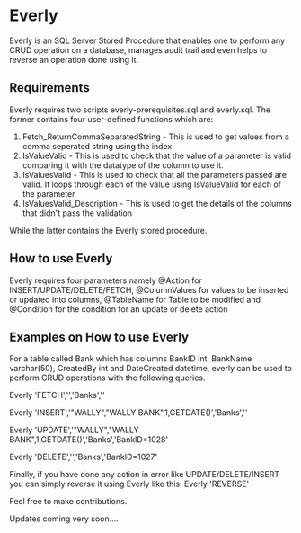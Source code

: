 # Everly
Everly is an SQL Server Stored Procedure that enables one to perform any CRUD operation on a database, manages audit trail and 
even helps to reverse an operation done using it.

Requirements
------------
Everly requires two scripts everly-prerequisites.sql and everly.sql. The former contains four user-defined functions which are: 
1. Fetch_ReturnCommaSeparatedString - This is used to get values from a comma seperated string using the index.
2. IsValueValid - This is used to check that the value of a parameter is valid comparing it with the datatype of the column to use it.
3. IsValuesValid - This is used to check that all the parameters passed are valid. It loops through each of the value using IsValueValid
                   for each of the parameter
4. IsValuesValid_Description - This is used to get the details of the columns that didn't pass the validation

While the latter contains the Everly stored procedure.

How to use Everly
-----------------
Everly requires four parameters namely @Action for INSERT/UPDATE/DELETE/FETCH, @ColumnValues for values to be inserted or updated into
columns, @TableName for Table to be modified and @Condition for the condition for an update or delete action

Examples on How to use Everly
-----------------------------
For a table called Bank which has columns BankID int, BankName varchar(50), CreatedBy int and DateCreated datetime, everly can be used 
to perform CRUD operations with the following queries.

Everly 'FETCH','','Banks',''

Everly 'INSERT','"WALLY","WALLY BANK",1,GETDATE()','Banks',''

Everly 'UPDATE','"WALLY","WALLY BANK",1,GETDATE()','Banks','BankID=1028'

Everly 'DELETE','','Banks','BankID=1027'

Finally, if you have done any action in error like UPDATE/DELETE/INSERT you can simply reverse it using Everly like this:
Everly 'REVERSE'

Feel free to make contributions.

Updates coming very soon....
